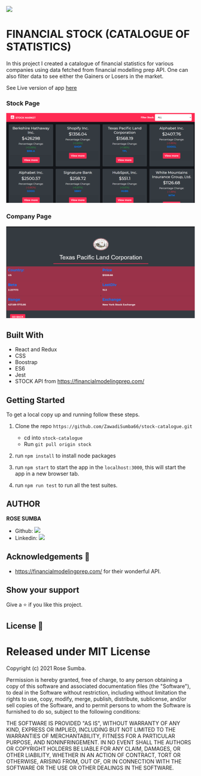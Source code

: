 ![](https://img.shields.io/badge/Microverse-blueviolet)

# FINANCIAL STOCK (CATALOGUE OF STATISTICS)

In this project I created a catalogue of financial statistics for various companies using data fetched from financial modelling prep API. One can also filter data to see either the Gainers or Losers in the market.

See Live version of app [here](https://rose-financial-stock.herokuapp.com/) 

### Stock Page
![Stockpage](src/assets/homepage.png)

### Company Page
![companyPage](src/assets/singlepage.png)

## Built With

- React and Redux
- CSS
- Boostrap
- ES6
- Jest
- STOCK API from https://financialmodelingprep.com/ 

## Getting Started

To get a local copy up and running follow these steps.

1. Clone the repo `https://github.com/ZawadiSumba66/stock-catalogue.git`

    - cd into `stock-catalogue`
    - Run `git pull origin stock`

2. run `npm install` to install node packages

3. run `npm start` to start the app in the `localhost:3000`, this will start the app in a new browser tab.

4. run `npm run test` to run all the test suites.

## AUTHOR

**ROSE SUMBA**

- Github: [![](https://img.shields.io/badge/GitHub-100000?style=for-the-badge&logo=github&logoColor=white)](https://github.com/ZawadiSumba66)
- Linkedin: [![](https://img.shields.io/badge/LinkedIn-0077B5?style=for-the-badge&logo=linkedin&logoColor=white)](https://www.linkedin.com/in/rosesumba/)


## Acknowledgements 🚀

- https://financialmodelingprep.com/  for their wonderful API.

## Show your support

Give a ⭐️ if you like this project.

## License :memo:
# Released under MIT License

Copyright (c) 2021 Rose Sumba.

Permission is hereby granted, free of charge, to any person obtaining a copy of this software and associated documentation files (the "Software"), to deal in the Software without restriction, including without limitation the rights to use, copy, modify, merge, publish, distribute, sublicense, and/or sell copies of the Software, and to permit persons to whom the Software is furnished to do so, subject to the following conditions:

THE SOFTWARE IS PROVIDED "AS IS", WITHOUT WARRANTY OF ANY KIND, EXPRESS OR IMPLIED, INCLUDING BUT NOT LIMITED TO THE WARRANTIES OF MERCHANTABILITY, FITNESS FOR A PARTICULAR PURPOSE, AND NONINFRINGEMENT. IN NO EVENT SHALL THE AUTHORS OR COPYRIGHT HOLDERS BE LIABLE FOR ANY CLAIM, DAMAGES, OR OTHER LIABILITY, WHETHER IN AN ACTION OF CONTRACT, TORT OR OTHERWISE, ARISING FROM, OUT OF, OR IN CONNECTION WITH THE SOFTWARE OR THE USE OR OTHER DEALINGS IN THE SOFTWARE.
